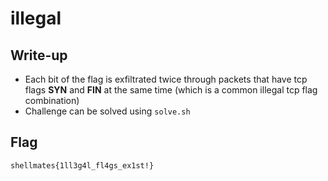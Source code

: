 # illegal

## Write-up

- Each bit of the flag is exfiltrated twice through packets that have tcp flags **SYN** and **FIN** at the same time (which is a common illegal tcp flag combination)  
- Challenge can be solved using `solve.sh`


## Flag

`shellmates{1ll3g4l_fl4gs_ex1st!}`
